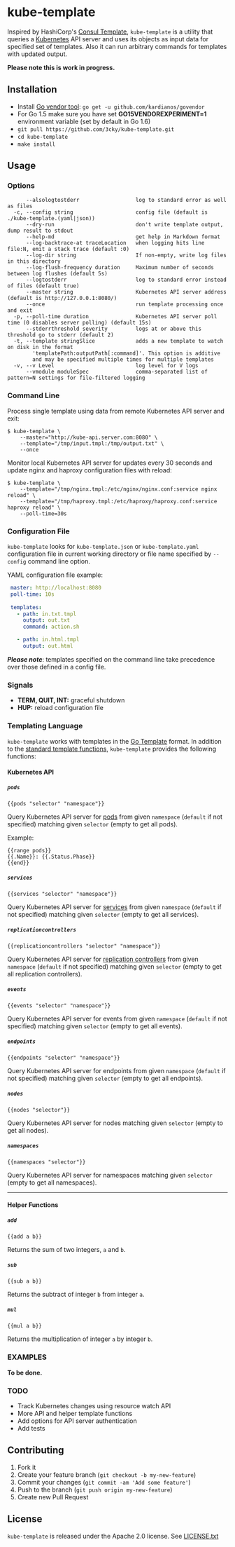 kube-template
===============

Inspired by HashiCorp's [Consul Template][], `kube-template` is a utility that queries a [Kubernetes][] API server and uses its objects as input data for specified set of templates. Also it can run arbitrary commands for templates with updated output.

**Please note this is work in progress.**

Installation
------------

- Install [Go vendor tool][]: `go get -u github.com/kardianos/govendor`
- For Go 1.5 make sure you have set **GO15VENDOREXPERIMENT=1** environment variable (set by default in Go 1.6)
- `git pull https://github.com/3cky/kube-template.git`
- `cd kube-template`
- `make install`

Usage
-----

### Options

```
      --alsologtostderr                  log to standard error as well as files
  -c, --config string                    config file (default is ./kube-template.(yaml|json))
      --dry-run                          don't write template output, dump result to stdout
      --help-md                          get help in Markdown format
      --log-backtrace-at traceLocation   when logging hits line file:N, emit a stack trace (default :0)
      --log-dir string                   If non-empty, write log files in this directory
      --log-flush-frequency duration     Maximum number of seconds between log flushes (default 5s)
      --logtostderr                      log to standard error instead of files (default true)
      --master string                    Kubernetes API server address (default is http://127.0.0.1:8080/)
      --once                             run template processing once and exit
  -p, --poll-time duration               Kubernetes API server poll time (0 disables server polling) (default 15s)
      --stderrthreshold severity         logs at or above this threshold go to stderr (default 2)
  -t, --template stringSlice             adds a new template to watch on disk in the format
		'templatePath:outputPath[:command]'. This option is additive
		and may be specified multiple times for multiple templates
  -v, --v Level                          log level for V logs
      --vmodule moduleSpec               comma-separated list of pattern=N settings for file-filtered logging
```

### Command Line

Process single template using data from remote Kubernetes API server and exit:

```shell
$ kube-template \
    --master="http://kube-api.server.com:8080" \
    --template="/tmp/input.tmpl:/tmp/output.txt" \ 
    --once 
```

Monitor local Kubernetes API server for updates every 30 seconds and update nginx and haproxy configuration files with reload:

```shell
$ kube-template \
    --template="/tmp/nginx.tmpl:/etc/nginx/nginx.conf:service nginx reload" \ 
    --template="/tmp/haproxy.tmpl:/etc/haproxy/haproxy.conf:service haproxy reload" \
    --poll-time=30s
```

### Configuration File

`kube-template` looks for `kube-template.json` or `kube-template.yaml` configuration file in current working directory or file name specified by `--config` command line option.
 
 YAML configuration file example:
 
```yaml
 master: http://localhost:8080
 poll-time: 10s
 
 templates:
   - path: in.txt.tmpl
     output: out.txt
     command: action.sh

   - path: in.html.tmpl
     output: out.html
```

___Please note___: templates specified on the command line take precedence over those defined in a config file.

### Signals

- **TERM, QUIT, INT:** graceful shutdown
- **HUP:** reload configuration file

### Templating Language

`kube-template` works with templates in the [Go Template][] format. In addition to the [standard template functions][Go Template], `kube-template` provides the following functions:

#### Kubernetes API

##### `pods`
```
{{pods "selector" "namespace"}}
```
Query Kubernetes API server for [pods](https://kubernetes.io/docs/user-guide/pods/) from given `namespace` (`default` if not specified) matching given `selector` (empty to get all pods).
 
Example:
```
{{range pods}}
{{.Name}}: {{.Status.Phase}}
{{end}}
```

##### `services`
```
{{services "selector" "namespace"}}
```
Query Kubernetes API server for [services](https://kubernetes.io/docs/user-guide/services/) from given `namespace` (`default` if not specified) matching given `selector` (empty to get all services).

##### `replicationcontrollers`
```
{{replicationcontrollers "selector" "namespace"}}
```
Query Kubernetes API server for [replication controllers](https://kubernetes.io/docs/user-guide/replication-controller/) from given `namespace` (`default` if not specified) matching given `selector` (empty to get all replication controllers).

##### `events`
```
{{events "selector" "namespace"}}
```
Query Kubernetes API server for events from given `namespace` (`default` if not specified) matching given `selector` (empty to get all events). 

##### `endpoints`
```
{{endpoints "selector" "namespace"}}
```
Query Kubernetes API server for endpoints from given `namespace` (`default` if not specified) matching given `selector` (empty to get all endpoints). 

##### `nodes`
```
{{nodes "selector"}}
```
Query Kubernetes API server for nodes matching given `selector` (empty to get all nodes). 

##### `namespaces`
```
{{namespaces "selector"}}
```
Query Kubernetes API server for namespaces matching given `selector` (empty to get all namespaces). 

- - -

#### Helper Functions

##### `add`
```
{{add a b}}
```
Returns the sum of two integers, `a` and `b`.

##### `sub`
```
{{sub a b}}
```
Returns the subtract of integer `b` from integer `a`.

##### `mul`
```
{{mul a b}}
```
Returns the multiplication of integer `a` by integer `b`.

### EXAMPLES
**To be done.**

### TODO
* Track Kubernetes changes using resource watch API
* More API and helper template functions
* Add options for API server authentication
* Add tests

## Contributing

1. Fork it
2. Create your feature branch (`git checkout -b my-new-feature`)
3. Commit your changes (`git commit -am 'Add some feature'`)
4. Push to the branch (`git push origin my-new-feature`)
5. Create new Pull Request

## License

`kube-template` is released under the Apache 2.0 license. See [LICENSE.txt](https://github.com/3cky/kube-template/blob/master/LICENSE.txt)

[Kubernetes]: http://kubernetes.io/ "Manage a cluster of Linux containers as a single system to accelerate Dev and simplify Ops"
[Consul Template]: https://github.com/hashicorp/consul-template "A convenient way to populate values from Consul into the filesystem using the consul-template daemon"
[Go Template]: http://golang.org/pkg/text/template/ "Go Template"
[Go vendor tool]: https://github.com/kardianos/govendor "Go vendor tool that works with the standard vendor file."